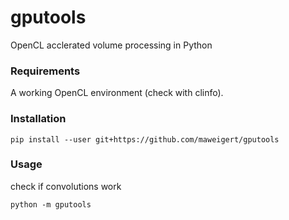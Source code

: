 # gputools

OpenCL acclerated volume processing in Python 

### Requirements 

A working OpenCL environment (check with clinfo).

### Installation

```
pip install --user git+https://github.com/maweigert/gputools
```

### Usage

check if convolutions work 

```
python -m gputools
```

